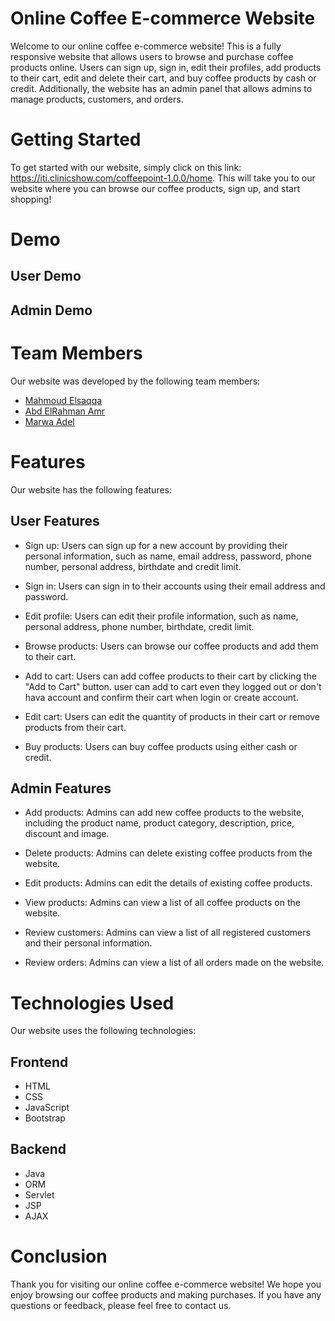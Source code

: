 # Online Coffee E-commerce Website

Welcome to our online coffee e-commerce website! 
This is a fully responsive website that allows users to browse and purchase coffee 
products online. Users can sign up, sign in, edit their profiles, add products to their 
cart, edit and delete their cart, and buy coffee products by cash or credit. 
Additionally, the website has an admin panel that allows admins to manage products, customers, 
and orders.

# Getting Started

To get started with our website, simply click on this link: https://iti.clinicshow.com/coffeepoint-1.0.0/home. 
This will take you to our website where you can browse our coffee products, sign up, 
and start shopping!

# Demo
## User Demo

## Admin Demo

# Team Members
Our website was developed by the following team members:

- [Mahmoud Elsaqqa](https://github.com/Mahmoud-Elsaqqa)
- [Abd ElRahman Amr](https://github.com/Abdelrahman-Amr)
- [Marwa Adel](https://github.com/MarowaAdel28)

# Features
Our website has the following features:

## User Features

- Sign up: Users can sign up for a new account by providing their personal information, 
    such as name, email address, password, phone number, personal address, birthdate and credit limit.

- Sign in: Users can sign in to their accounts using their email address and password.

- Edit profile: Users can edit their profile information, such as name, personal address,
  phone number, birthdate, credit limit.

- Browse products: Users can browse our coffee products and add them to their cart.

- Add to cart: Users can add coffee products to their cart by clicking the "Add to Cart" button. 
    user can add to cart even they logged out or don't hava account 
    and confirm their cart when login or create account.  

- Edit cart: Users can edit the quantity of products in their cart or remove products from their cart.

- Buy products: Users can buy coffee products using either cash or credit.

## Admin Features

- Add products: Admins can add new coffee products to the website, including the product name, product category, description, price, discount and image.

- Delete products: Admins can delete existing coffee products from the website.

- Edit products: Admins can edit the details of existing coffee products.

- View products: Admins can view a list of all coffee products on the website.

- Review customers: Admins can view a list of all registered customers and their personal information.

- Review orders: Admins can view a list of all orders made on the website.

# Technologies Used
Our website uses the following technologies:

## Frontend
- HTML
- CSS
- JavaScript
- Bootstrap

## Backend
- Java
- ORM
- Servlet
- JSP
- AJAX

# Conclusion
Thank you for visiting our online coffee e-commerce website! 
We hope you enjoy browsing our coffee products and making purchases. 
If you have any questions or feedback, please feel free to contact us.
